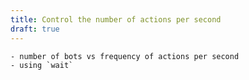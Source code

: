 ```yaml
---
title: Control the number of actions per second
draft: true
---
```


    - number of bots vs frequency of actions per second
    - using `wait`



